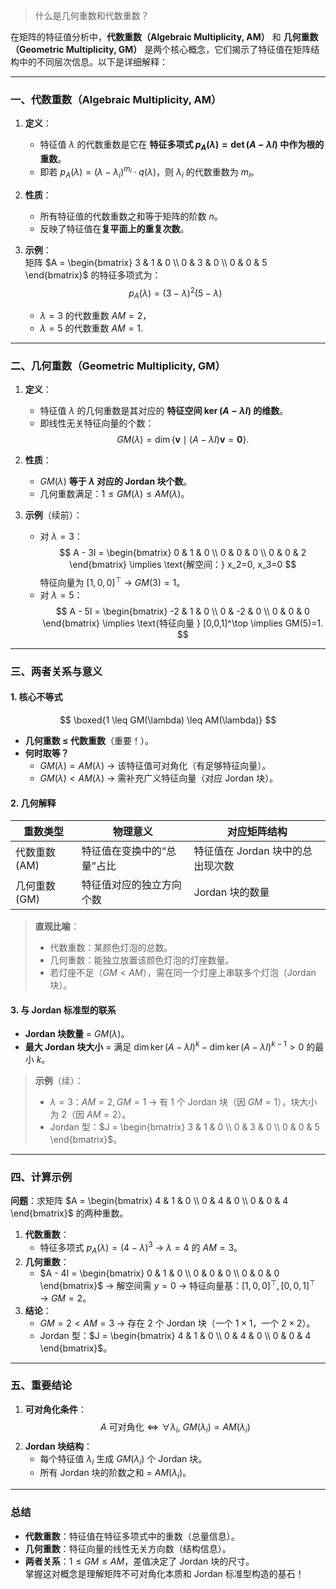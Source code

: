 > 什么是几何重数和代数重数？

在矩阵的特征值分析中，**代数重数（Algebraic Multiplicity, AM）** 和 **几何重数（Geometric Multiplicity, GM）** 是两个核心概念，它们揭示了特征值在矩阵结构中的不同层次信息。以下是详细解释：

---

### **一、代数重数（Algebraic Multiplicity, AM）**
1. **定义**：  
   - 特征值 $\lambda$ 的代数重数是它在 **特征多项式 $p_A(\lambda) = \det(A - \lambda I)$ 中作为根的重数**。  
   - 即若 $p_A(\lambda) = (\lambda - \lambda_i)^{m_i} \cdot q(\lambda)$，则 $\lambda_i$ 的代数重数为 $m_i$。

2. **性质**：  
   - 所有特征值的代数重数之和等于矩阵的阶数 $n$。  
   - 反映了特征值在**复平面上的重复次数**。

3. **示例**：  
   矩阵 $A = \begin{bmatrix} 3 & 1 & 0 \\ 0 & 3 & 0 \\ 0 & 0 & 5 \end{bmatrix}$ 的特征多项式为：  
   $$
   p_A(\lambda) = (3-\lambda)^2(5-\lambda)
   $$
   - $\lambda = 3$ 的代数重数 $AM = 2$，  
   - $\lambda = 5$ 的代数重数 $AM = 1$.

---

### **二、几何重数（Geometric Multiplicity, GM）**
1. **定义**：  
   - 特征值 $\lambda$ 的几何重数是其对应的 **特征空间 $\ker(A - \lambda I)$ 的维数**。  
   - 即线性无关特征向量的个数：  
     $$
     GM(\lambda) = \dim \{ \mathbf{v} \mid (A - \lambda I)\mathbf{v} = \mathbf{0} \}.
     $$

2. **性质**：  
   - $GM(\lambda)$ **等于 $\lambda$ 对应的 Jordan 块个数**。  
   - 几何重数满足：$1 \leq GM(\lambda) \leq AM(\lambda)$。

3. **示例**（续前）：  
   - 对 $\lambda = 3$：  
     $$
     A - 3I = \begin{bmatrix} 0 & 1 & 0 \\ 0 & 0 & 0 \\ 0 & 0 & 2 \end{bmatrix} \implies \text{解空间：} x_2=0, x_3=0
     $$
     特征向量为 $[1, 0, 0]^\top$ → $GM(3) = 1$。  
   - 对 $\lambda = 5$：  
     $$
     A - 5I = \begin{bmatrix} -2 & 1 & 0 \\ 0 & -2 & 0 \\ 0 & 0 & 0 \end{bmatrix} \implies \text{特征向量 } [0,0,1]^\top \implies GM(5)=1.
     $$

---

### **三、两者关系与意义**
#### **1. 核心不等式**  
$$
\boxed{1 \leq GM(\lambda) \leq AM(\lambda)}
$$  
- **几何重数 ≤ 代数重数**（重要！）。  
- **何时取等？**  
  - $GM(\lambda) = AM(\lambda)$ → 该特征值可对角化（有足够特征向量）。  
  - $GM(\lambda) < AM(\lambda)$ → 需补充广义特征向量（对应 Jordan 块）。

#### **2. 几何解释**
| **重数类型** | **物理意义**                          | **对应矩阵结构**               |
|--------------|--------------------------------------|-------------------------------|
| 代数重数 (AM) | 特征值在变换中的“总量”占比           | 特征值在 Jordan 块中的总出现次数 |
| 几何重数 (GM) | 特征值对应的独立方向个数             | Jordan 块的数量                |

> **直观比喻**：  
> - 代数重数：某颜色灯泡的总数。  
> - 几何重数：能独立放置该颜色灯泡的灯座数量。  
> - 若灯座不足（$GM < AM$），需在同一个灯座上串联多个灯泡（Jordan 块）。

#### **3. 与 Jordan 标准型的联系**
- **Jordan 块数量** = $GM(\lambda)$。  
- **最大 Jordan 块大小** = 满足 $\dim \ker(A - \lambda I)^k - \dim \ker(A - \lambda I)^{k-1} > 0$ 的最小 $k$。  

> **示例**（续）：  
> - $\lambda = 3$：$AM=2, GM=1$ → 有 1 个 Jordan 块（因 $GM=1$），块大小为 2（因 $AM=2$）。  
> - Jordan 型：$J = \begin{bmatrix} 3 & 1 & 0 \\ 0 & 3 & 0 \\ 0 & 0 & 5 \end{bmatrix}$。

---

### **四、计算示例**
**问题**：求矩阵 $A = \begin{bmatrix} 4 & 1 & 0 \\ 0 & 4 & 0 \\ 0 & 0 & 4 \end{bmatrix}$ 的两种重数。
1. **代数重数**：  
   - 特征多项式 $p_A(\lambda) = (4-\lambda)^3$ → $\lambda=4$ 的 $AM=3$。  
2. **几何重数**：  
   - $A - 4I = \begin{bmatrix} 0 & 1 & 0 \\ 0 & 0 & 0 \\ 0 & 0 & 0 \end{bmatrix}$ → 解空间需 $y=0$ → 特征向量基：$[1,0,0]^\top, [0,0,1]^\top$ → $GM=2$。  
3. **结论**：  
   - $GM=2 < AM=3$ → 存在 2 个 Jordan 块（一个 $1\times 1$，一个 $2\times 2$）。  
   - Jordan 型：$J = \begin{bmatrix} 4 & 1 & 0 \\ 0 & 4 & 0 \\ 0 & 0 & 4 \end{bmatrix}$。

---

### **五、重要结论**
1. **可对角化条件**：  
   $$
   A \text{ 可对角化} \iff \forall \lambda_i,\ GM(\lambda_i) = AM(\lambda_i)
   $$
2. **Jordan 块结构**：  
   - 每个特征值 $\lambda_i$ 生成 $GM(\lambda_i)$ 个 Jordan 块。  
   - 所有 Jordan 块的阶数之和 = $AM(\lambda_i)$。  

---

### **总结**
- **代数重数**：特征值在特征多项式中的重数（总量信息）。  
- **几何重数**：特征向量的线性无关方向数（结构信息）。  
- **两者关系**：$1 \leq GM \leq AM$，差值决定了 Jordan 块的尺寸。  
掌握这对概念是理解矩阵不可对角化本质和 Jordan 标准型构造的基石！